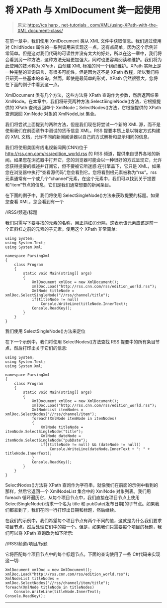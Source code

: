 # 将 XPath 与 XmlDocument 类一起使用

> 原文:[https://cs harp . net-tutorials . com/XML/using-XPath-with-the-XML document-class/](https://csharp.net-tutorials.com/xml/using-xpath-with-the-xmldocument-class/)

在前一章中，我们使用 XmlDocument 类从 XML 文件中获取信息。我们通过使用对 ChildNodes 属性的一系列调用来实现这一点，这有点简单，因为这个示例非常简单。但是这对我们代码的可读性并没有太大的好处，所以在这一章中，我们将会看到另一种方法，这种方法无疑更加强大，同时也更容易阅读和维护。我们将为此使用的技术称为 XPath，由创建 XML 标准的同一个组织维护。XPath 实际上是一种完整的查询语言，有很多可能性，但是因为这不是 XPath 教程，所以我们将只研究一些基本的查询。然而，即使是最简单的形式，XPath 仍然很强大，您将在下面的例子中看到这一点。

XmlDocument 类有几个方法，这些方法将 XPath 查询作为参数，然后返回结果 XmlNode。在本章中，我们将研究两种方法:SelectSingleNode()方法，它根据提供的 XPath 查询返回单个 XmlNode；SelectNodes()方法，它根据提供的 XPath 查询返回 XmlNode 对象的 XmlNodeList 集合。

我们将尝试上面提到的两种方法，但是我们现在将尝试一个新的 XML 源，而不是使用我们在前面章节中测试的货币信息 XML。RSS 提要本质上是以特定方式构建的 XML 文档，允许不同的新闻阅读器以自己的方式解析和显示相同的信息。

我们将使用美国有线电视新闻网(CNN)位于 http://rss.cnn.com/rss/edition_world.rss 的 RSS 频道，提供来自世界各地的新闻。如果您在浏览器中打开它，您的浏览器可能会以一种很好的方式呈现它，允许您获得提要的概述并订阅它，但不要被它所迷惑:在引擎盖下，它只是 XML，如果您在浏览器中执行“查看源代码”,您会看到它。您将看到根元素被称为“rss”。rss 元素通常有一个或几个“channel”元素，在这个元素中，我们可以找到关于提要和“item”节点的信息，它们是我们通常想要的新闻条目。

在下面的例子中，我们将使用 SelectSingleNode()方法来获取提要的标题。如果您查看 XML，您会看到有一个<title>元素作为<channel>元素的子元素，它是根元素<rss>的子元素。该查询可以用 XPath 描述如下:</rss></channel></title>

//RSS/频道/标题

<input type="hidden" name="IL_IN_ARTICLE">

我们只需写下要寻找的元素的名称，用正斜杠(/)分隔，这表示该元素应该是前一个正斜杠之前的元素的子元素。使用这个 XPath 非常简单:

```
using System;
using System.Text;
using System.Xml;

namespace ParsingXml
{
    class Program
    {
        static void Main(string[] args)
        {
            XmlDocument xmlDoc = new XmlDocument();
            xmlDoc.Load("http://rss.cnn.com/rss/edition_world.rss");
            XmlNode titleNode = xmlDoc.SelectSingleNode("//rss/channel/title");
            if(titleNode != null)
                Console.WriteLine(titleNode.InnerText);
            Console.ReadKey();   
        }
    }
}
```

我们使用 SelectSingleNode()方法来定位<title>元素，它只是将我们的 XPath 作为一个字符串参数。然后我们检查以确保它返回了一个结果，如果返回了，我们打印定位节点的 InnerText，这应该是 RSS 提要的标题。</title>

在下一个示例中，我们将使用 SelectNodes()方法查找 RSS 提要中的所有条目节点，然后打印出关于它们的信息:

```
using System;
using System.Text;
using System.Xml;

namespace ParsingXml
{
    class Program
    {
        static void Main(string[] args)
        {
            XmlDocument xmlDoc = new XmlDocument();
            xmlDoc.Load("http://rss.cnn.com/rss/edition_world.rss");
            XmlNodeList itemNodes = xmlDoc.SelectNodes("//rss/channel/item");
            foreach(XmlNode itemNode in itemNodes)
            {
                XmlNode titleNode = itemNode.SelectSingleNode("title");
                XmlNode dateNode = itemNode.SelectSingleNode("pubDate");
                if((titleNode != null) && (dateNode != null))
                    Console.WriteLine(dateNode.InnerText + ": " + titleNode.InnerText);
            }
            Console.ReadKey();   
        }
    }
}
```

SelectNodes()方法将 XPath 查询作为字符串，就像我们在前面的示例中看到的那样，然后它返回一个 XmlNodeList 集合中的 XmlNode 对象列表。我们用 foreach 循环遍历它，从每个项目节点中，我们直接在项目节点上使用 SelectSingleNode()请求一个名为 title 和 pubDate(发布日期)的子节点。如果我们都拿到了，我们在同一行打印出日期和标题，然后继续。

在我们的示例中，我们希望每个项目节点有两个不同的值，这就是为什么我们要求项目节点，然后处理它们中的每一个。但是，如果我们只需要每个项目的标题，我们可以将 XPath 查询改为如下所示:

//RSS/频道/项目/标题

它将匹配每个项目节点中的每个标题节点。下面的查询使用了一些 C#代码来实现这一切:

```
XmlDocument xmlDoc = new XmlDocument();
xmlDoc.Load("http://rss.cnn.com/rss/edition_world.rss");
XmlNodeList titleNodes = xmlDoc.SelectNodes("//rss/channel/item/title");
foreach(XmlNode titleNode in titleNodes)
    Console.WriteLine(titleNode.InnerText);            
Console.ReadKey();
```

* * *